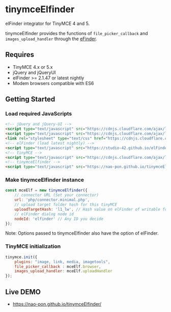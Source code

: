 # tinymceElfinder

elFinder integrator for TinyMCE 4 and 5.

tinymceElfinder provides the functions of `file_picker_callback` and `images_upload_handler` through the [eFinder](https://github.com/Studio-42/elFinder).

## Requires

- TinyMCE 4.x or 5.x
- jQuery and jQueryUI
- elFinder >= 2.1.47 or latest nightly
- Modem browsers compatible with ES6

## Getting Started

### Load required JavaScripts

```html
<!-- jQuery and jQuery-UI -->
<script type="text/javascript" src="https://cdnjs.cloudflare.com/ajax/libs/jquery/3.3.1/jquery.min.js"></script>
<script type="text/javascript" src="https://cdnjs.cloudflare.com/ajax/libs/jqueryui/1.12.1/jquery-ui.min.js"></script>
<link rel="stylesheet" type="text/css" href="https://cdnjs.cloudflare.com/ajax/libs/jqueryui/1.12.1/themes/smoothness/jquery-ui.min.css"/>
<!-- elFinder (load latest nightly) -->
<script type="text/javascript" src="https://studio-42.github.io/elFinder/demo/js/elfinder.min.js"></script>
<!-- tinyMCE -->
<script type="text/javascript" src="https://cdnjs.cloudflare.com/ajax/libs/tinymce/4.9.2/tinymce.min.js"></script>
<!-- tinymceElfinder -->
<script type="text/javascript" src="https://nao-pon.github.io/tinymceElfinder/tinymceElfinder.js"></script>
```

### Make tinymceElfinder instance

```javascript
const mceElf = new tinymceElfinder({
    // connector URL (Set your connector)
    url: 'php/connector.minimal.php',
    // upload target folder hash for this tinyMCE
    uploadTargetHash: 'l1_lw', // Hash value on elFinder of writable folder
    // elFinder dialog node id
    nodeId: 'elfinder' // Any ID you decide
});
```

Note: Options passed to tinymceElfinder also have the option of elFinder.

### TinyMCE initialization

```javascript
tinymce.init({
    plugins: "image, link, media, imagetools",
    file_picker_callback : mceElf.browser,
    images_upload_handler: mceElf.uploadHandler
});
```

## Live DEMO

- https://nao-pon.github.io/tinymceElfinder/
